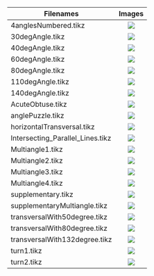 | Filenames            |                                        Images                                       |
|----------------------|:-----------------------------------------------------------------------------------:|
| 4anglesNumbered.tikz      |    ![](https://github.com/bibbca/Tikz-Drawings/blob/master/Angles/4anglesNumbered.png)   |
| 30degAngle.tikz      |    ![](https://github.com/bibbca/Tikz-Drawings/blob/master/Angles/30degAngle.png)   |
| 40degAngle.tikz      |    ![](https://github.com/bibbca/Tikz-Drawings/blob/master/Angles/40degAngle.png)   |
| 60degAngle.tikz      | ![](https://github.com/bibbca/Tikz-Drawings/blob/master/Angles/60degAngle.png) |
| 80degAngle.tikz      | ![](https://github.com/bibbca/Tikz-Drawings/blob/master/Angles/80degAngle.png) |
| 110degAngle.tikz      | ![](https://github.com/bibbca/Tikz-Drawings/blob/master/Angles/110degAngle.png) |
| 140degAngle.tikz     | ![](https://github.com/bibbca/Tikz-Drawings/blob/master/Angles/140degAngle.png) |
| AcuteObtuse.tikz     |   ![](https://github.com/bibbca/Tikz-Drawings/blob/master/Angles/AcuteObtuse.png)   |
| anglePuzzle.tikz     |   ![](https://github.com/bibbca/Tikz-Drawings/blob/master/Angles/anglePuzzle.png)   |
| horizontalTransversal.tikz |   ![](https://github.com/bibbca/Tikz-Drawings/blob/master/Angles/horizontalTransversal.png)   |
| Intersecting_Parallel_Lines.tikz     |   ![](https://github.com/bibbca/Tikz-Drawings/blob/master/Angles/Intersecting_Parallel_Lines.png)   |
| Multiangle1.tikz     |   ![](https://github.com/bibbca/Tikz-Drawings/blob/master/Angles/Multiangle1.png)   |
| Multiangle2.tikz     |   ![](https://github.com/bibbca/Tikz-Drawings/blob/master/Angles/Multiangle2.png)   |
| Multiangle3.tikz     |   ![](https://github.com/bibbca/Tikz-Drawings/blob/master/Angles/Multiangle3.png)   |
| Multiangle4.tikz     |   ![](https://github.com/bibbca/Tikz-Drawings/blob/master/Angles/Multiangle4.png)   |
| supplementary.tikz     |   ![](https://github.com/bibbca/Tikz-Drawings/blob/master/Angles/supplementary.png)   |
| supplementaryMultiangle.tikz     |   ![](https://github.com/bibbca/Tikz-Drawings/blob/master/Angles/supplementaryMultiangle.png)   |
| transversalWith50degree.tikz     |   ![](https://github.com/bibbca/Tikz-Drawings/blob/master/Angles/transversalWith50degree.png)   |
| transversalWith80degree.tikz     |   ![](https://github.com/bibbca/Tikz-Drawings/blob/master/Angles/transversalWith80degree.png)   |
| transversalWith132degree.tikz     |   ![](https://github.com/bibbca/Tikz-Drawings/blob/master/Angles/transversalWith132degree.png)   |
| turn1.tikz     |   ![](https://github.com/bibbca/Tikz-Drawings/blob/master/Angles/turn1.png)   |
| turn2.tikz     |   ![](https://github.com/bibbca/Tikz-Drawings/blob/master/Angles/turn2.png)   |